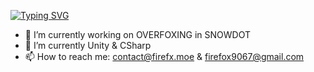 [![Typing SVG](https://readme-typing-svg.demolab.com?font=Roboto+Mono&pause=1000&color=FF8B36&width=435&lines=Hi%2C+there+%F0%9F%98%8A)](https://git.io/typing-svg)


- 🔭 I’m currently working on OVERFOXING in SNOWDOT
- 🌱 I’m currently Unity & CSharp
- 📫 How to reach me: contact@firefx.moe & firefox9067@gmail.com
